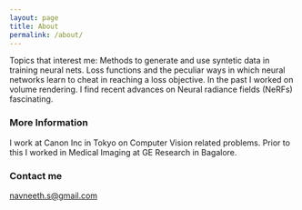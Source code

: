 ```yaml
---
layout: page
title: About
permalink: /about/
---
```


Topics that interest me: 
Methods to generate and use syntetic data in training neural nets. 
Loss functions and the peculiar ways in which neural networks learn to cheat in reaching a loss objective.
In the past I worked on volume rendering. I find recent advances on Neural radiance fields (NeRFs) fascinating.

### More Information

I work at Canon Inc in Tokyo on Computer Vision related problems. 
Prior to this I worked in Medical Imaging at GE Research in Bagalore. 

### Contact me

[navneeth.s@gmail.com](mailto:navneeth.s@gmail.com)
